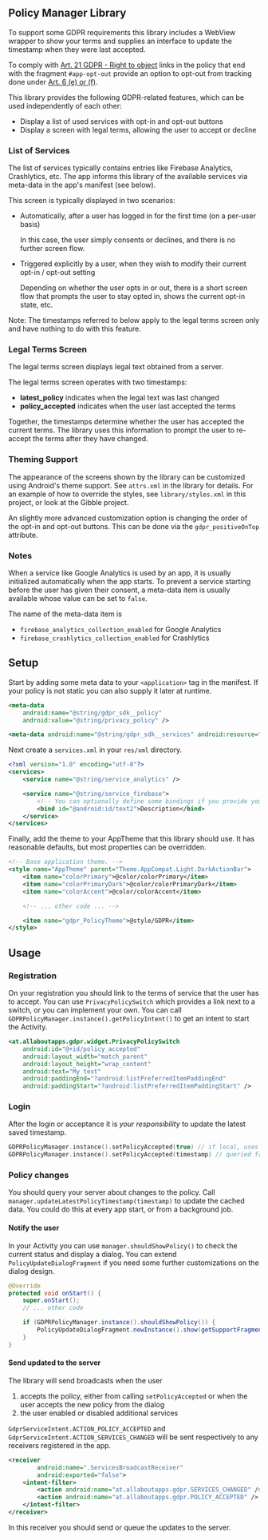 ## Policy Manager Library

To support some GDPR requirements this library includes a WebView wrapper to show your terms and supplies an interface to update the timestamp when they were last accepted.

To comply with [Art. 21 GDPR - Right to object](https://gdpr-info.eu/art-21-gdpr/) links in the policy that end with the fragment `#app-opt-out` provide an option to opt-out from tracking done under [Art. 6 (e) or (f)](https://gdpr-info.eu/art-6-gdpr/).

This library provides the following GDPR-related features, which can be used independently of each other:
- Display a list of used services with opt-in and opt-out buttons
- Display a screen with legal terms, allowing the user to accept or decline

### List of Services

The list of services typically contains entries like Firebase Analytics, Crashlytics, etc. The app informs this library of the available services via meta-data in the app's manifest (see below). 

This screen is typically displayed in two scenarios:

 - Automatically, after a user has logged in for the first time (on a per-user basis)

   In this case, the user simply consents or declines, and there is no further screen flow.
 - Triggered explicitly by a user, when they wish to modify their current opt-in / opt-out setting

   Depending on whether the user opts in or out, there is a short screen flow that prompts the user to stay opted in, shows the current opt-in state, etc.

Note: The timestamps referred to below apply to the legal terms screen only and have nothing to do with this feature.

### Legal Terms Screen

The legal terms screen displays legal text obtained from a server.

The legal terms screen operates with two timestamps:

- **latest_policy** indicates when the legal text was last changed
- **policy_accepted** indicates when the user last accepted the terms

Together, the timestamps determine whether the user has accepted the current terms. The library uses this information to prompt the user to re-accept the terms after they have changed.

### Theming Support

The appearance of the screens shown by the library can be customized using Android's theme support. See `attrs.xml` in the library for details. For an example of how to 
override the styles, see `library/styles.xml` in this project, or look at the Gibble project. 

An slightly more advanced customization option is changing the order of the opt-in and opt-out buttons. This can be done via the `gdpr_positiveOnTop` attribute.

### Notes

When a service like Google Analytics is used by an app, it is usually initialized automatically when the app starts. To prevent a service starting before the user has given their 
consent, a meta-data item is usually available whose value can be set to `false`.

The name of the meta-data item is
- `firebase_analytics_collection_enabled` for Google Analytics
- `firebase_crashlytics_collection_enabled` for Crashlytics

## Setup

Start by adding some meta data to your `<application>` tag in the manifest. If your policy is not static you can also supply it later at runtime.

```xml
<meta-data
    android:name="@string/gdpr_sdk__policy"
    android:value="@string/privacy_policy" />

<meta-data android:name="@string/gdpr_sdk__services" android:resource="@xml/services"/>
```

Next create a `services.xml` in your `res/xml` directory.

```xml
<?xml version="1.0" encoding="utf-8"?>
<services>
    <service name="@string/service_analytics" />

    <service name="@string/service_firebase">
        <!-- You can optionally define some bindings if you provide your own layout -->
        <bind id="@android:id/text2">Description</bind>
    </service>
</services>
```

Finally, add the theme to your AppTheme that this library should use. It has reasonable defaults, but most properties can be overridden.

```xml
<!-- Base application theme. -->
<style name="AppTheme" parent="Theme.AppCompat.Light.DarkActionBar">
    <item name="colorPrimary">@color/colorPrimary</item>
    <item name="colorPrimaryDark">@color/colorPrimaryDark</item>
    <item name="colorAccent">@color/colorAccent</item>

    <!-- ... other code ... -->

    <item name="gdpr_PolicyTheme">@style/GDPR</item>
</style>
```

## Usage

### Registration

On your registration you should link to the terms of service that the user has to accept. You can use `PrivacyPolicySwitch` which provides a link next to a switch, or you can implement your own.
You can call `GDPRPolicyManager.instance().getPolicyIntent()` to get an intent to start the Activity.

```xml
<at.allaboutapps.gdpr.widget.PrivacyPolicySwitch
    android:id="@+id/policy_accepted"
    android:layout_width="match_parent"
    android:layout_height="wrap_content"
    android:text="My text"
    android:paddingEnd="?android:listPreferredItemPaddingEnd"
    android:paddingStart="?android:listPreferredItemPaddingStart" />
```

### Login

After the login or acceptance it is _your responsibility_ to update the latest saved timestamp.

```kt
GDPRPolicyManager.instance().setPolicyAccepted(true) // if local, uses current timestamp
GDPRPolicyManager.instance().setPolicyAccepted(timestamp) // queried from server
```

### Policy changes

You should query your server about changes to the policy. Call `manager.updateLatestPolicyTimestamp(timestamp)` to update the cached data. You could do this at every app start, or from a background job.

#### Notify the user

In your Activity you can use `manager.shouldShowPolicy()` to check the current status and display a dialog.
You can extend `PolicyUpdateDialogFragment` if you need some further customizations on the dialog design.

```java
@Override
protected void onStart() {
    super.onStart();
    // ... other code

    if (GDPRPolicyManager.instance().shouldShowPolicy()) {
        PolicyUpdateDialogFragment.newInstance().show(getSupportFragmentManager());
    }
}
```

#### Send updated to the server

The library will send broadcasts when the user

1. accepts the policy, either from calling `setPolicyAccepted` or when the user accepts the new policy from the dialog
2. the user enabled or disabled additional services

`GdprServiceIntent.ACTION_POLICY_ACCEPTED` and `GdprServiceIntent.ACTION_SERVICES_CHANGED` will be sent respectively to any receivers registered in the app.

```xml
<receiver
        android:name=".ServicesBroadcastReceiver"
        android:exported="false">
    <intent-filter>
        <action android:name="at.allaboutapps.gdpr.SERVICES_CHANGED" />
        <action android:name="at.allaboutapps.gdpr.POLICY_ACCEPTED" />
    </intent-filter>
</receiver>
```

In this receiver you should send or queue the updates to the server.
